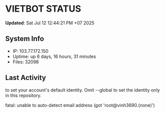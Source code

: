 # VIETBOT STATUS
**Updated**: Sat Jul 12 12:44:21 PM +07 2025

## System Info
- IP: 103.77.172.150
- Uptime: up 6 days, 16 hours, 31 minutes
- Files: 32098

## Last Activity

to set your account's default identity.
Omit --global to set the identity only in this repository.

fatal: unable to auto-detect email address (got 'root@vinh3690.(none)')
